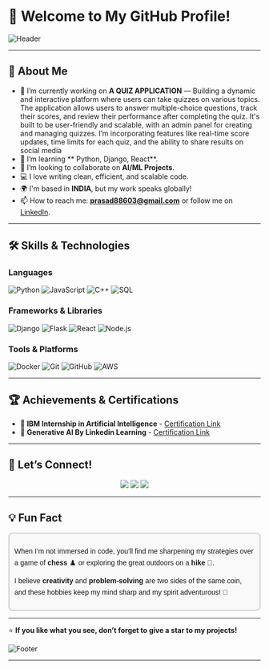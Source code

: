 # 🌟 Welcome to My GitHub Profile! 
  
![Header](https://capsule-render.vercel.app/api?type=waving&color=gradient&height=250&section=header&text=Hi,%20I'm%20S%20v%20v%20Durga%20Prasad!&fontSize=50&fontColor=fff&animation=fadeIn)

---

## 🚀 About Me

- 🔭 I’m currently working on **A QUIZ APPLICATION** — Building a dynamic and interactive platform where users can take quizzes on various topics. The application allows users to answer multiple-choice questions, track their scores, and review their performance after completing the quiz. It's built to be user-friendly and scalable, with an admin panel for creating and managing quizzes. I’m incorporating features like real-time score updates, time limits for each quiz, and the ability to share results on social media
- 🌱 I’m learning ** Python, Django, React**.
- 👯 I’m looking to collaborate on **AI/ML Projects**.
- 💻 I love writing clean, efficient, and scalable code.
- 🌍 I'm based in **INDIA**, but my work speaks globally! 
- 📫 How to reach me: **prasad88603@gmail.com** or follow me on [LinkedIn](www.linkedin.com/in/s-v-v-durga-prasad).

---

## 🛠️ Skills & Technologies

### **Languages**
![Python](https://img.shields.io/badge/-Python-3776AB?style=flat-square&logo=python&logoColor=white)
![JavaScript](https://img.shields.io/badge/-JavaScript-F7DF1E?style=flat-square&logo=javascript&logoColor=black)
![C++](https://img.shields.io/badge/-C++-00599C?style=flat-square&logo=cplusplus&logoColor=white)
![SQL](https://img.shields.io/badge/-SQL-4479A1?style=flat-square&logo=postgresql&logoColor=white)

### **Frameworks & Libraries**
![Django](https://img.shields.io/badge/-Django-092E20?style=flat-square&logo=django&logoColor=white)
![Flask](https://img.shields.io/badge/-Flask-000000?style=flat-square&logo=flask&logoColor=white)
![React](https://img.shields.io/badge/-React-61DAFB?style=flat-square&logo=react&logoColor=black)
![Node.js](https://img.shields.io/badge/-Node.js-339933?style=flat-square&logo=nodedotjs&logoColor=white)

### **Tools & Platforms**
![Docker](https://img.shields.io/badge/-Docker-2496ED?style=flat-square&logo=docker&logoColor=white)
![Git](https://img.shields.io/badge/-Git-F05032?style=flat-square&logo=git&logoColor=white)
![GitHub](https://img.shields.io/badge/-GitHub-181717?style=flat-square&logo=github&logoColor=white)
![AWS](https://img.shields.io/badge/-AWS-FF9900?style=flat-square&logo=amazonaws&logoColor=white)

---


## 🏆 Achievements & Certifications

-  🥇 **IBM Internship in Artificial Intelligence** - [Certification Link](https://drive.google.com/file/d/1URi71jNxJ6YDDJA6PFtUwXy35tzmMCdG/view?usp=sharing)
-  🥇 **Generative AI By Linkedin Learning** - [Certification Link](https://drive.google.com/file/d/1jI66BErvjxwlS5Z03tq0CBr5XNMhNnn4/view?usp=sharing)
  
---

## 🤝 Let’s Connect!

<p align="center">
<a href="https://linkedin.com/in/s-v-v-durga-prasad/" target="_blank"><img src="https://img.shields.io/badge/-LinkedIn-blue?style=for-the-badge&logo=linkedin&logoColor=white" /></a>
<a href="#" target="_blank"><img src="https://img.shields.io/badge/-Portfolio-black?style=for-the-badge&logo=google-chrome&logoColor=white" /></a>
<a href="mailto:prasad88603@gmail.com" target="_blank"><img src="https://img.shields.io/badge/-Email-red?style=for-the-badge&logo=gmail&logoColor=white" /></a>
</p>

---

## 💡 **Fun Fact**

<div style="padding: 10px; border: 2px solid #ccc; border-radius: 8px; background: #f9f9f9; line-height: 1.6; font-family: Arial, sans-serif;">

When I’m not immersed in code, you’ll find me sharpening my strategies over a game of **chess** ♟️ or exploring the great outdoors on a **hike** 🥾.  

I believe **creativity** and **problem-solving** are two sides of the same coin, and these hobbies keep my mind sharp and my spirit adventurous! 🌟  

</div>

---

⭐️ **If you like what you see, don’t forget to give a star to my projects!**




![Footer](https://capsule-render.vercel.app/api?type=waving&color=gradient&height=150&section=footer)

---


